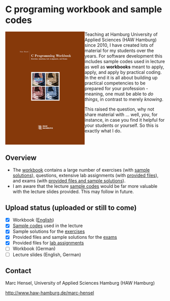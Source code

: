 # C programing workbook and sample codes
<img src="./assets/images/Cover.png" width="250" align=left>

Teaching at Hamburg University of Applied Sciences (HAW Hamburg) since 2010, I have created lots of material for my students over the years. For software development this includes sample codes used in lecture as well as __workbooks__ meant to apply, apply, and apply by practical coding. In the end it is all about building up practical competencies to be prepared for your profession - meaning, one must be able to _do things_, in contrast to merely _knowing_.<p>

This raised the question, why not share material with ... well, _you_, for instance, in case you find it helpful for your students or yourself. So this is exactly what I do.
<br clear=all>

## Overview
- The [workbook](docs/) contains a large number of exercises (with [sample solutions](src/workbook/exercises)), questions, extensive lab assignments (with [provided files](src/workbook/labs)), and exams (with [provided files and sample solutions](src/workbook/exams)).
- I am aware that the lecture [sample codes](src/lecture) would be far more valuable with the lecture slides provided. This may follow in future.

## Upload status (uploaded or still to come)
- [X] Workbook ([English](docs/))
- [X] [Sample codes](src/lecture) used in the lecture
- [X] Sample solutions for the [exercises](src/workbook/exercises)
- [X] Provided files and sample solutions for the [exams](src/workbook/exams)
- [X] Provided files for [lab assignments](src/workbook/labs)
- [ ] Workbook (German)
- [ ] Lecture slides (English, German)

## Contact
Marc Hensel, University of Applied Sciences Hamburg (HAW Hamburg)

http://www.haw-hamburg.de/marc-hensel
